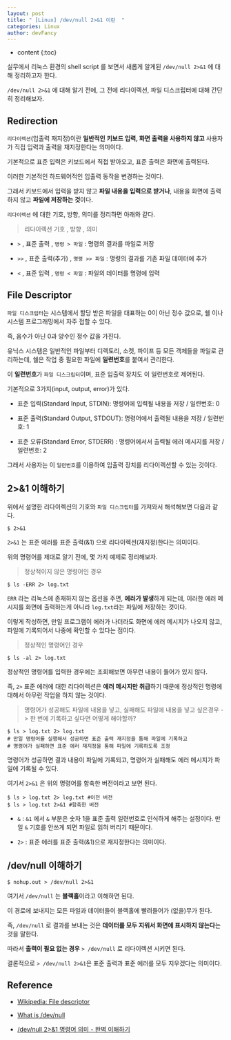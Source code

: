 ```yaml
---
layout: post
title: " [Linux] /dev/null 2>&1 이란  "
categories: Linux
author: devFancy
---
```

* content
{:toc}

실무에서 리눅스 환경의 shell script 를 보면서 새롭게 알게된 `/dev/null 2>&1` 에 대해 정리하고자 한다.

`/dev/null 2>&1` 에 대해 알기 전에, 그 전에 리다이렉션, 파일 디스크립터에 대해 간단히 정리해보자.

## Redirection

`리다이렉션`(입출력 재지정)이란 **일반적인 키보드 입력, 화면 출력을 사용하지 않고** 사용자가 직접 입력과 출력을 재지정한다는 의미이다.

기본적으로 표준 입력은 키보드에서 직접 받아오고, 표준 출력은 화면에 출력된다.

이러한 기본적인 하드웨어적인 입출력 동작을 변경하는 것이다.

그래서 키보드에서 입력을 받지 않고 **파일 내용을 입력으로 받거나**, 내용을 화면에 출력하지 않고 **파일에 저장하는 것**이다.

`리다이렉션` 에 대한 기호, 방향, 의미를 정리하면 아래와 같다.

> 리다이렉션 기호 , 방향 , 의미

- `>` , 표준 출력 , `명령 > 파일` : 명령의 결과를 파일로 저장

- `>>` , 표준 출력(추가) , `명령 >> 파일` : 명령의 결과를 기존 파일 데이터에 추가

- `<` , 표준 입력 , `명령 < 파일` : 파일의 데이터를 명령에 입력

## File Descriptor

`파일 디스크립터`는 시스템에서 할당 받은 파일을 대표하는 0이 아닌 정수 값으로, 쉘 이나 시스템 프로그래밍에서 자주 접할 수 있다.

즉, 음수가 아닌 0과 양수인 정수 값을 가진다.

유닉스 시스템은 일반적인 파일부터 디렉토리, 소켓, 파이프 등 모든 객체들을 파일로 관리하는데, 쉘은 작업 중 필요한 파일에 **일련번호**를 붙여서 관리한다.

이 **일련번호**가 `파일 디스크립터`이며, 표준 입출력 장치도 이 일련번호로 제어된다.

기본적으로 3가지(input, output, error)가 있다.

- 표준 입력(Standard Input, STDIN): 명령어에 입력될 내용을 저장 / 일련번호: 0

- 표준 출력(Standard Output, STDOUT): 명령어에서 출력될 내용을 저장 / 일련번호: 1

- 표준 오류(Standard Error, STDERR) : 명령어에서서 출력될 에러 메시지를 저장 / 일련번호: 2

그래서 사용자는 이 `일련번호`를 이용하여 입출력 장치를 리다이렉션할 수 있는 것이다.

## 2>&1 이해하기

위에서 설명한 리다이렉션의 기호와 `파일 디스크립터`를 가져와서 해석해보면 다음과 같다.

```shell
$ 2>&1
```

`2>&1` 는 표준 에러를 표준 출력(&1) 으로 리다이렉션(재지정)한다는 의미이다.

위의 명령어를 제대로 알기 전에, 몇 가지 예제로 정리해보자.

> 정상적이지 않은 명령어인 경우

```shell
$ ls -ERR 2> log.txt
```

`ERR` 라는 리눅스에 존재하지 않는 옵션을 주면, **에러가 발생**하게 되는데, 이러한 에러 메시지를 화면에 출력하는게 아니라 `log.txt`라는 파일에 저장하는 것이다.

이렇게 작성하면, 만일 프로그램이 에러가 나더라도 화면에 에러 메시지가 나오지 않고, 파일에 기록되어서 나중에 확인할 수 있다는 점이다.

> 정상적인 명령어인 경우

```shell
$ ls -al 2> log.txt
```

정상적인 명령어를 입력한 경우에는 조회해보면 아무런 내용이 들어가 있지 않다.

즉, `2>` 표준 에러에 대한 리다이렉션은 **에러 메시지만 취급**하기 때문에 정상적인 명령에 대해서 아무런 작업을 하지 않는 것이다.

> 명령어가 성공해도 파일에 내용을 넣고, 실패해도 파일에 내용을 넣고 싶은경우 -> 한 번에 기록하고 싶다면 어떻게 해야할까?

```shell
$ ls > log.txt 2> log.txt
# 만일 명령어를 실행해서 성공하면 표준 출력 재지정을 통해 파일에 기록하고
# 명령어가 실패하면 표준 에러 재지정을 통해 파일에 기록하도록 조정
```

명령어가 성공하면 결과 내용이 파일에 기록되고, 명령어가 실패해도 에러 메시지가 파일에 기록될 수 있다.

여기서 `2>&1` 은 위의 명령어를 함축한 버전이라고 보면 된다.

```shell
$ ls > log.txt 2> log.txt #이전 버전
$ ls > log.txt 2>&1 #함축한 버전
```

- `&` : `&1` 에서 `&` 부분은 숫자 1을 표준 출력 일련번호로 인식하게 해주는 설정이다. 만일 `&` 기호를 안쓰게 되면 파일로 읽혀 버리기 때문이다.

- `2>` : 표준 에러를 표준 출력(&1)으로 재지정한다는 의미이다.

## /dev/null 이해하기

```shell
$ nohup.out > /dev/null 2>&1
```

여기서 `/dev/null` 는 **블랙홀**이라고 이해하면 된다.

이 경로에 보내지는 모든 파일과 데이터들이 블랙홀에 빨려들어가 (없을)무가 된다.

즉, `/dev/null` 로 결과를 보내는 것은 **데이터를 모두 지워서 화면에 표시하지 않는다**는 것을 말한다.

따라서 **출력이 필요 없는 경우** `> /dev/null` 로 리다이렉션 시키면 된다.

결론적으로 `> /dev/null 2>&1`은 표준 출력과 표준 에러를 모두 지우겠다는 의미이다.

## Reference

- [Wikipedia: File descriptor](https://en.wikipedia.org/wiki/File_descriptor)

- [What is /dev/null](https://www.geeksforgeeks.org/what-is-dev-null-in-linux/)

- [/dev/null 2>&1 명령어 의미 - 완벽 이해하기](https://inpa.tistory.com/entry/리눅스-devnull-리다이렉션-기호-종류)

